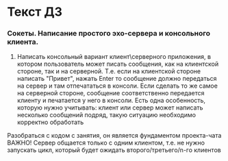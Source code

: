 ﻿# Текст ДЗ

### Сокеты. Написание простого эхо-сервера и консольного клиента.

1. Написать консольный вариант клиент\серверного приложения, в котором пользователь может писать сообщения, как на клиентской стороне, так и на серверной. Т.е. если на клиентской стороне написать "Привет", нажать Enter то сообщение должно передаться на сервер и там отпечататься в консоли. Если сделать то же самое на серверной стороне, сообщение соответственно передается клиенту и печатается у него в консоли. Есть одна особенность, которую нужно учитывать: клиент или сервер может написать несколько сообщений подряд, такую ситуацию необходимо корректно обработать

Разобраться с кодом с занятия, он является фундаментом проекта-чата</br>
ВАЖНО! Сервер общается только с одним клиентом, т.е. не нужно запускать цикл, который будет ожидать второго/третьего/n-го клиентов